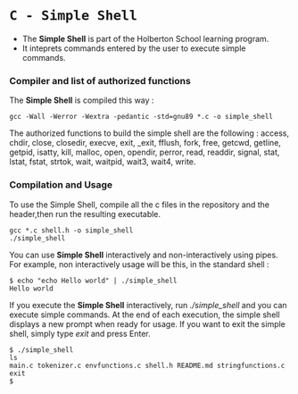 # `C - Simple Shell`

* The **Simple Shell** is part of the Holberton School learning program.
* It inteprets commands entered by the user to execute simple commands.

### Compiler and list of authorized functions
The **Simple Shell** is compiled this way :
```
gcc -Wall -Werror -Wextra -pedantic -std=gnu89 *.c -o simple_shell
```
The authorized functions to build the simple shell are the following : access, chdir, close, closedir, execve, exit, _exit,
fflush, fork, free, getcwd, getline, getpid, isatty, kill, malloc, open, opendir, perror, read, readdir, signal, stat,
lstat, fstat, strtok, wait, waitpid, wait3, wait4, write.

### Compilation and Usage
To use the Simple Shell, compile all the c files in the repository and the header,then run the resulting executable.
```
gcc *.c shell.h -o simple_shell
./simple_shell
```

You can use **Simple Shell** interactively and non-interactively using pipes.
For example, non interactively usage will be this, in the standard shell :
```
$ echo "echo Hello world" | ./simple_shell
Hello world
```
If you execute the **Simple Shell** interactively, run *./simple_shell* and you can execute simple commands.
At the end of each execution, the simple shell displays a new prompt when ready for usage.
If you want to exit the simple shell, simply type *exit* and press Enter.
```
$ ./simple_shell
ls
main.c tokenizer.c envfunctions.c shell.h README.md stringfunctions.c
exit
$
```
